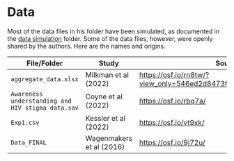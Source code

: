 # Data

Most of the data files in his folder have been simulated, as documented in the [data simulation](https://github.com/ASKurz/Experimental-design-and-the-GLMM/tree/main/sketches/data%20simulation) folder. Some of the data files, however, were openly shared by the authors. Here are the names and origins.

| File/Folder | Study | Source | 
| - | - | - |
| `aggregate_data.xlsx` | Milkman et al (2022) | https://osf.io/rn8tw/?view_only=546ed2d8473f4978b95948a52712a3c5 |
| `Awareness understanding and HIV stigma data.sav` | Coyne et al (2022) | https://osf.io/rbq7a/ |
| `Exp1.csv` | Kessler et al (2022) | https://osf.io/vt9xk/ |
| `Data_FINAL` | Wagenmakers et al (2016) | https://osf.io/9j72u/ |

